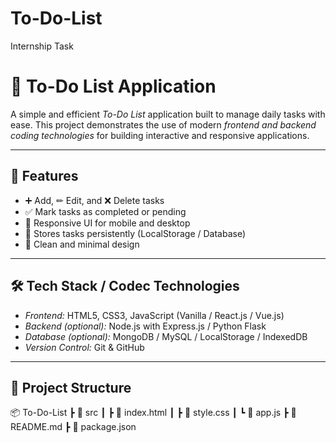 # To-Do-List
Internship Task
# 📝 To-Do List Application  

A simple and efficient *To-Do List* application built to manage daily tasks with ease. This project demonstrates the use of modern *frontend and backend coding technologies* for building interactive and responsive applications.  

---

## 🚀 Features  
- ➕ Add, ✏ Edit, and ❌ Delete tasks  
- ✅ Mark tasks as completed or pending  
- 📱 Responsive UI for mobile and desktop  
- 💾 Stores tasks persistently (LocalStorage / Database)  
- 🎨 Clean and minimal design  

---

## 🛠 Tech Stack / Codec Technologies  
- *Frontend:* HTML5, CSS3, JavaScript (Vanilla / React.js / Vue.js)  
- *Backend (optional):* Node.js with Express.js / Python Flask  
- *Database (optional):* MongoDB / MySQL / LocalStorage / IndexedDB  
- *Version Control:* Git & GitHub  

---

## 📂 Project Structure
📦 To-Do-List
┣ 📂 src
┃ ┣ 📜 index.html
┃ ┣ 📜 style.css
┃ ┗ 📜 app.js
┣ 📜 README.md
┣ 📜 package.json
